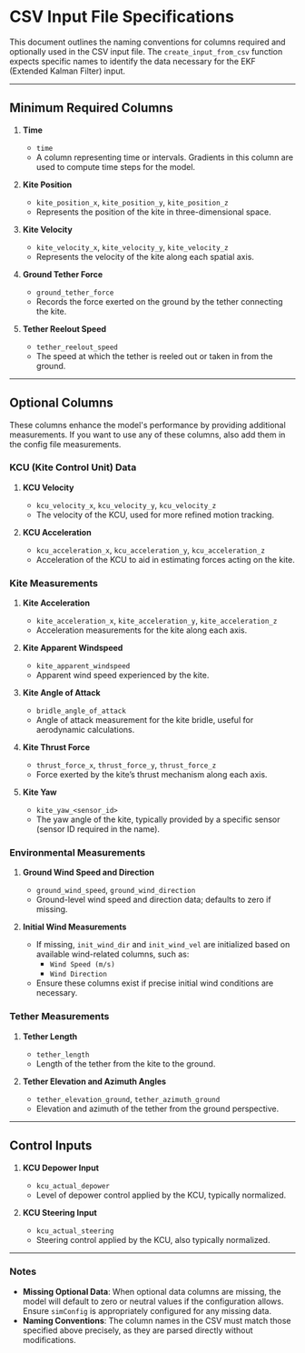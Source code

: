 # CSV Input File Specifications

This document outlines the naming conventions for columns required and optionally used in the CSV input file. The `create_input_from_csv` function expects specific names to identify the data necessary for the EKF (Extended Kalman Filter) input.

---

## Minimum Required Columns

1. **Time**
   - `time`
   - A column representing time or intervals. Gradients in this column are used to compute time steps for the model.

2. **Kite Position**
   - `kite_position_x`, `kite_position_y`, `kite_position_z`
   - Represents the position of the kite in three-dimensional space.

3. **Kite Velocity**
   - `kite_velocity_x`, `kite_velocity_y`, `kite_velocity_z`
   - Represents the velocity of the kite along each spatial axis.

4. **Ground Tether Force**
   - `ground_tether_force`
   - Records the force exerted on the ground by the tether connecting the kite.

5. **Tether Reelout Speed**
   - `tether_reelout_speed`
   - The speed at which the tether is reeled out or taken in from the ground.

---

## Optional Columns

These columns enhance the model's performance by providing additional measurements. If you want to use any of these columns, also add them in the config file measurements.

### **KCU (Kite Control Unit) Data**

1. **KCU Velocity**
   - `kcu_velocity_x`, `kcu_velocity_y`, `kcu_velocity_z`
   - The velocity of the KCU, used for more refined motion tracking.

2. **KCU Acceleration**
   - `kcu_acceleration_x`, `kcu_acceleration_y`, `kcu_acceleration_z`
   - Acceleration of the KCU to aid in estimating forces acting on the kite.

### **Kite Measurements**

1. **Kite Acceleration**
   - `kite_acceleration_x`, `kite_acceleration_y`, `kite_acceleration_z`
   - Acceleration measurements for the kite along each axis.

2. **Kite Apparent Windspeed**
   - `kite_apparent_windspeed`
   - Apparent wind speed experienced by the kite.

3. **Kite Angle of Attack**
   - `bridle_angle_of_attack`
   - Angle of attack measurement for the kite bridle, useful for aerodynamic calculations.

4. **Kite Thrust Force**
   - `thrust_force_x`, `thrust_force_y`, `thrust_force_z`
   - Force exerted by the kite’s thrust mechanism along each axis.

5. **Kite Yaw**
   - `kite_yaw_<sensor_id>`
   - The yaw angle of the kite, typically provided by a specific sensor (sensor ID required in the name).

### **Environmental Measurements**

1. **Ground Wind Speed and Direction**
   - `ground_wind_speed`, `ground_wind_direction`
   - Ground-level wind speed and direction data; defaults to zero if missing.

2. **Initial Wind Measurements**
   - If missing, `init_wind_dir` and `init_wind_vel` are initialized based on available wind-related columns, such as:
     - `Wind Speed (m/s)`
     - `Wind Direction`
   - Ensure these columns exist if precise initial wind conditions are necessary.

### **Tether Measurements**

1. **Tether Length**
   - `tether_length`
   - Length of the tether from the kite to the ground.

2. **Tether Elevation and Azimuth Angles**
   - `tether_elevation_ground`, `tether_azimuth_ground`
   - Elevation and azimuth of the tether from the ground perspective.

---

## Control Inputs

1. **KCU Depower Input**
   - `kcu_actual_depower`
   - Level of depower control applied by the KCU, typically normalized.

2. **KCU Steering Input**
   - `kcu_actual_steering`
   - Steering control applied by the KCU, also typically normalized.

---

### Notes

- **Missing Optional Data**: When optional data columns are missing, the model will default to zero or neutral values if the configuration allows. Ensure `simConfig` is appropriately configured for any missing data.
- **Naming Conventions**: The column names in the CSV must match those specified above precisely, as they are parsed directly without modifications.
